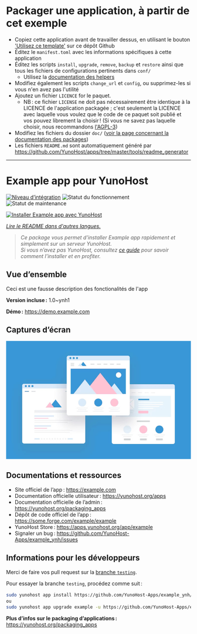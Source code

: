 # Packager une application, à partir de cet exemple

- Copiez cette application avant de travailler dessus, en utilisant le bouton ['Utilisez ce template'](https://github.com/new?template_name=example_ynh&template_owner=YunoHost) sur ce dépôt Github
- Éditez le `manifest.toml` avec les informations spécifiques à cette application
- Éditez les scripts `install`, `upgrade`, `remove`, `backup` et `restore` ainsi que tous les fichiers de configurations pertinents dans `conf/`
  - Utilisez la [documentation des helpers](https://yunohost.org/packaging_apps_helpers)
- Modifiez également les scripts `change_url` et `config`, ou supprimez-les si vous n'en avez pas l'utilité
- Ajoutez un fichier `LICENCE` for le paquet.
  - NB : ce fichier `LICENSE` ne doit pas nécessairement être identique à la LICENCE de l'application packagée ; c'est seulement la LICENCE avec laquelle vous voulez que le code de ce paquet soit publié et vos pouvez librement la choisir ! (Si vous ne savez pas laquelle choisir, nous recommandons [l'AGPL-3](https://www.gnu.org/licenses/agpl-3.0.txt))
- Modifiez les fichiers du dossier `doc/` ([voir la page concernant la documentation des packages](https://yunohost.org/packaging_app_doc))
- Les fichiers `README.md` sont automatiquement généré par <https://github.com/YunoHost/apps/tree/master/tools/readme_generator>

---
<!--
Nota bene : ce README est automatiquement généré par <https://github.com/YunoHost/apps/tree/master/tools/readme_generator>
Il NE doit PAS être modifié à la main.
-->

# Example app pour YunoHost

[![Niveau d’intégration](https://dash.yunohost.org/integration/example.svg)](https://ci-apps.yunohost.org/ci/apps/example/) ![Statut du fonctionnement](https://ci-apps.yunohost.org/ci/badges/example.status.svg) ![Statut de maintenance](https://ci-apps.yunohost.org/ci/badges/example.maintain.svg)

[![Installer Example app avec YunoHost](https://install-app.yunohost.org/install-with-yunohost.svg)](https://install-app.yunohost.org/?app=example)

*[Lire le README dans d'autres langues.](./ALL_README.md)*

> *Ce package vous permet d’installer Example app rapidement et simplement sur un serveur YunoHost.*  
> *Si vous n’avez pas YunoHost, consultez [ce guide](https://yunohost.org/install) pour savoir comment l’installer et en profiter.*

## Vue d’ensemble

Ceci est une fausse description des fonctionalités de l'app


**Version incluse :** 1.0~ynh1

**Démo :** <https://demo.example.com>

## Captures d’écran

![Capture d’écran de Example app](./doc/screenshots/example.jpg)

## Documentations et ressources

- Site officiel de l’app : <https://example.com>
- Documentation officielle utilisateur : <https://yunohost.org/apps>
- Documentation officielle de l’admin : <https://yunohost.org/packaging_apps>
- Dépôt de code officiel de l’app : <https://some.forge.com/example/example>
- YunoHost Store : <https://apps.yunohost.org/app/example>
- Signaler un bug : <https://github.com/YunoHost-Apps/example_ynh/issues>

## Informations pour les développeurs

Merci de faire vos pull request sur la [branche `testing`](https://github.com/YunoHost-Apps/example_ynh/tree/testing).

Pour essayer la branche `testing`, procédez comme suit :

```bash
sudo yunohost app install https://github.com/YunoHost-Apps/example_ynh/tree/testing --debug
ou
sudo yunohost app upgrade example -u https://github.com/YunoHost-Apps/example_ynh/tree/testing --debug
```

**Plus d’infos sur le packaging d’applications :** <https://yunohost.org/packaging_apps>
